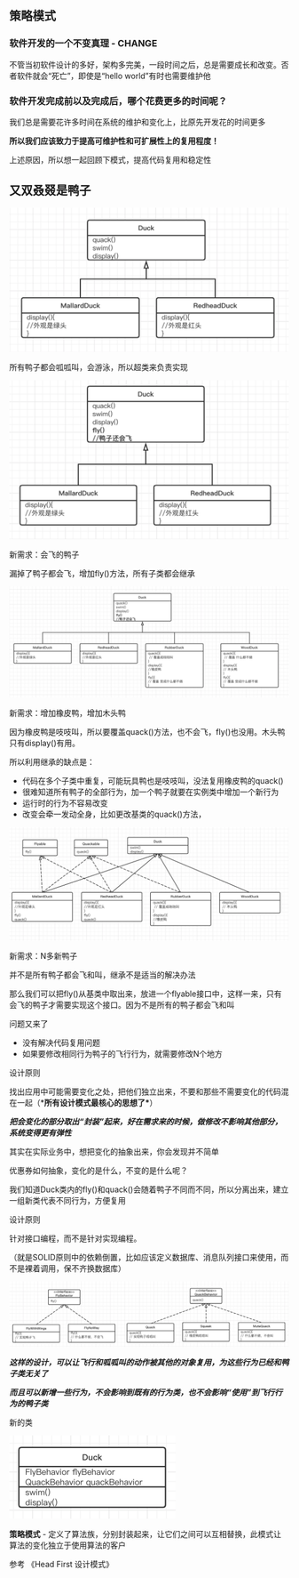 ## 策略模式

### 软件开发的一个不变真理 - CHANGE

​		不管当初软件设计的多好，架构多完美，一段时间之后，总是需要成长和改变。否者软件就会“死亡”，即使是“hello world”有时也需要维护他

### 软件开发完成前以及完成后，哪个花费更多的时间呢？

​		我们总是需要花许多时间在系统的维护和变化上，比原先开发花的时间更多

**所以我们应该致力于提高可维护性和可扩展性上的复用程度！**



上述原因，所以想一起回顾下模式，提高代码复用和稳定性



## 又双叒叕是鸭子

![策略模式-1](../../../_statics/%E7%AD%96%E7%95%A5%E6%A8%A1%E5%BC%8F-1.png)

所有鸭子都会呱呱叫，会游泳，所以超类来负责实现



![策略模式-2](../../../_statics/%E7%AD%96%E7%95%A5%E6%A8%A1%E5%BC%8F-2.png)

新需求：会飞的鸭子

漏掉了鸭子都会飞，增加fly()方法，所有子类都会继承



![策略模式-3](../../../_statics/%E7%AD%96%E7%95%A5%E6%A8%A1%E5%BC%8F-3.png)

新需求：增加橡皮鸭，增加木头鸭

因为橡皮鸭是吱吱叫，所以要覆盖quack()方法，也不会飞，fly()也没用。木头鸭只有display()有用。

所以利用继承的缺点是：

- 代码在多个子类中重复，可能玩具鸭也是吱吱叫，没法复用橡皮鸭的quack()
- 很难知道所有鸭子的全部行为，加一个鸭子就要在实例类中增加一个新行为
- 运行时的行为不容易改变
- 改变会牵一发动全身，比如更改基类的quack()方法，

![策略模式-4](../../../_statics/%E7%AD%96%E7%95%A5%E6%A8%A1%E5%BC%8F-4.png)

新需求：N多新鸭子

并不是所有鸭子都会飞和叫，继承不是适当的解决办法

那么我们可以把fly()从基类中取出来，放进一个flyable接口中，这样一来，只有会飞的鸭子才需要实现这个接口。因为不是所有的鸭子都会飞和叫

问题又来了

- 没有解决代码复用问题
- 如果要修改相同行为鸭子的飞行行为，就需要修改N个地方



设计原则

找出应用中可能需要变化之处，把他们独立出来，不要和那些不需要变化的代码混在一起（***所有设计模式最核心的思想了\***）

***把会变化的部分取出“封装”起来，好在需求来的时候，做修改不影响其他部分，系统变得更有弹性***



其实在实际业务中，想把变化的抽象出来，你会发现并不简单

优惠券如何抽象，变化的是什么，不变的是什么呢？ 



我们知道Duck类内的fly()和quack()会随着鸭子不同而不同，所以分离出来，建立一组新类代表不同行为，方便复用



设计原则

针对接口编程，而不是针对实现编程。

（就是SOLID原则中的依赖倒置，比如应该定义数据库、消息队列接口来使用，而不是裸着调用，保不齐换数据库）



![策略模式-5](../../../_statics/%E7%AD%96%E7%95%A5%E6%A8%A1%E5%BC%8F-5.png)

***这样的设计，可以让飞行和呱呱叫的动作被其他的对象复用，为这些行为已经和鸭子类无关了***

***而且可以新增一些行为，不会影响到既有的行为类，也不会影响“使用”到飞行行为的鸭子类***



新的类

![策略模式-6](../../../_statics/%E7%AD%96%E7%95%A5%E6%A8%A1%E5%BC%8F-6.png)





**策略模式** - 定义了算法族，分别封装起来，让它们之间可以互相替换，此模式让算法的变化独立于使用算法的客户



参考 《Head First 设计模式》